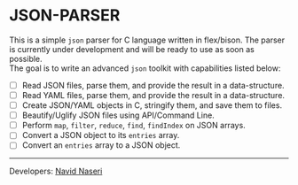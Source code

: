JSON-PARSER
===

This is a simple `json` parser for C language written in flex/bison. The parser
is currently under development and will be ready to use as soon as possible.  
The goal is to write an advanced `json` toolkit with capabilities listed below:

- [ ] Read JSON files, parse them, and provide the result in a data-structure.
- [ ] Read YAML files, parse them, and provide the result in a data-structure.
- [ ] Create JSON/YAML objects in C, stringify them, and save them to files.
- [ ] Beautify/Uglify JSON files using API/Command Line.
- [ ] Perform `map`, `filter`, `reduce`, `find`, `findIndex` on JSON arrays.
- [ ] Convert a JSON object to its `entries` array.
- [ ] Convert an `entries` array to a JSON object.

--------------------
Developers:
[Navid Naseri](https://github.com/Navid079)
